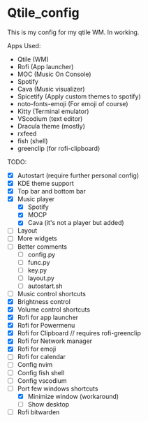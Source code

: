 # Qtile_config
This is my config for my qtile WM. In working.

Apps Used:
- Qtile (WM)
- Rofi (App launcher)
- MOC (Music On Console)
- Spotify 
- Cava (Music visualizer)
- Spicetify (Apply custom themes to spotify)
- noto-fonts-emoji (For emoji of course)
- Kitty (Terminal emulator)
- VScodium (text editor)
- Dracula theme (mostly)
- rxfeed 
- fish (shell)
- greenclip (for rofi-clipboard)

TODO:

- [x] Autostart (require further personal config) 
- [x] KDE theme support 
- [x] Top bar and bottom bar
- [x] Music player
  - [x] Spotify
  - [x] MOCP
  - [x] Cava (it's not a player but added) 
- [ ] Layout
- [ ] More widgets
- [ ] Better comments
  - [ ] config.py
  - [ ] func.py
  - [ ] key.py
  - [ ] layout.py
  - [ ] autostart.sh 
- [ ] Music control shortcuts
- [x] Brightness control
- [x] Volume control shortcuts
- [x] Rofi for app launcher
- [x] Rofi for Powermenu
- [x] Rofi for Clipboard  //  requires rofi-greenclip 
- [x] Rofi for Network manager
- [x] Rofi for emoji
- [ ] Rofi for calendar
- [ ] Config nvim
- [ ] Config fish shell
- [ ] Config vscodium
- [ ] Port few windows shortcuts
  - [x] Minimize window (workaround)
  - [ ] Show desktop   
- [ ] Rofi bitwarden
